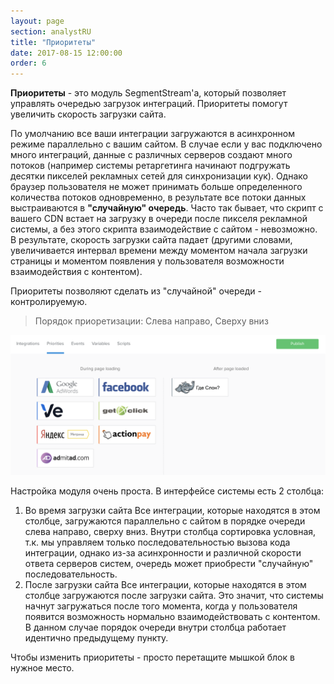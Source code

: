```yaml
---
layout: page
section: analystRU
title: "Приоритеты"
date: 2017-08-15 12:00:00
order: 6
---
```


**Приоритеты** - это модуль SegmentStream'а, который позволяет управлять очередью загрузок интеграций. Приоритеты помогут увеличить скорость загрузки сайта.

По умолчанию все ваши интеграции загружаются в асинхронном режиме параллельно с вашим сайтом. В случае если у вас подключено много интеграций, данные с различных серверов создают много потоков (например системы ретаргетинга начинают подгружать десятки пикселей рекламных сетей для синхронизации кук). Однако браузер пользователя не может принимать больше определенного количества потоков одновременно, в результате все потоки данных выстраиваются в **"случайную" очередь**. Часто так бывает, что скрипт с вашего CDN встает на загрузку в очереди после пикселя рекламной системы, а без этого скрипта взаимодействие с сайтом - невозможно. В результате, скорость загрузки сайта падает (другими словами, увеличивается интервал времени между моментом начала загрузки страницы и моментом появления у пользователя возможности взаимодействия с контентом).

Приоритеты позволяют сделать из "случайной" очереди - контролируемую.

>Порядок приоретизации: Слева направо, Сверху вниз

![](/img/priorities.1.png)

Настройка модуля очень проста. В интерфейсе системы есть 2 столбца:
1. Во время загрузки сайта
Все интеграции, которые находятся в этом столбце, загружаются параллельно с сайтом в порядке очереди слева направо, сверху вниз. Внутри столбца сортировка условная, т.к. мы управляем только последовательностью вызова кода интеграции, однако из-за асинхронности и различной скорости ответа серверов систем, очередь может приобрести "случайную" последовательность.
2. После загрузки сайта
Все интеграции, которые находятся в этом столбце загружаются после загрузки сайта. Это значит, что системы начнут загружаться после того момента, когда у пользователя появится возможность нормально взаимодействовать с контентом. В данном случае порядок очереди внутри столбца работает идентично предыдущему пункту.

Чтобы изменить приоритеты - просто перетащите мышкой блок в нужное место.

